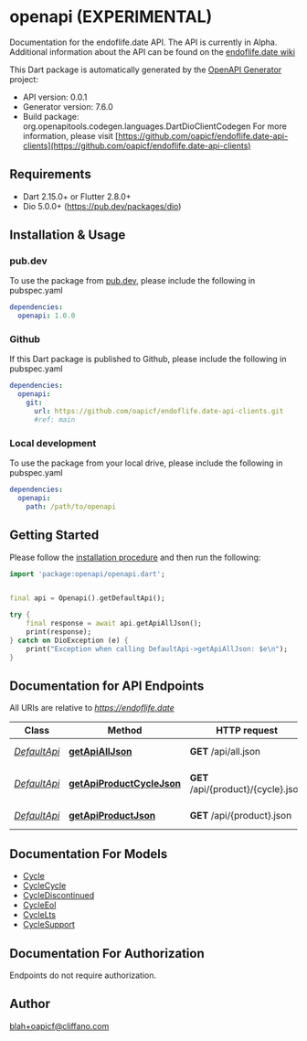 # openapi (EXPERIMENTAL)
Documentation for the endoflife.date API. The API is currently in Alpha. Additional information about the API can be found on the [endoflife.date wiki](https://github.com/endoflife-date/endoflife.date/wiki)

This Dart package is automatically generated by the [OpenAPI Generator](https://openapi-generator.tech) project:

- API version: 0.0.1
- Generator version: 7.6.0
- Build package: org.openapitools.codegen.languages.DartDioClientCodegen
For more information, please visit [https://github.com/oapicf/endoflife.date-api-clients](https://github.com/oapicf/endoflife.date-api-clients)

## Requirements

* Dart 2.15.0+ or Flutter 2.8.0+
* Dio 5.0.0+ (https://pub.dev/packages/dio)

## Installation & Usage

### pub.dev
To use the package from [pub.dev](https://pub.dev), please include the following in pubspec.yaml
```yaml
dependencies:
  openapi: 1.0.0
```

### Github
If this Dart package is published to Github, please include the following in pubspec.yaml
```yaml
dependencies:
  openapi:
    git:
      url: https://github.com/oapicf/endoflife.date-api-clients.git
      #ref: main
```

### Local development
To use the package from your local drive, please include the following in pubspec.yaml
```yaml
dependencies:
  openapi:
    path: /path/to/openapi
```

## Getting Started

Please follow the [installation procedure](#installation--usage) and then run the following:

```dart
import 'package:openapi/openapi.dart';


final api = Openapi().getDefaultApi();

try {
    final response = await api.getApiAllJson();
    print(response);
} catch on DioException (e) {
    print("Exception when calling DefaultApi->getApiAllJson: $e\n");
}

```

## Documentation for API Endpoints

All URIs are relative to *https://endoflife.date*

Class | Method | HTTP request | Description
------------ | ------------- | ------------- | -------------
[*DefaultApi*](doc/DefaultApi.md) | [**getApiAllJson**](doc/DefaultApi.md#getapialljson) | **GET** /api/all.json | All Products
[*DefaultApi*](doc/DefaultApi.md) | [**getApiProductCycleJson**](doc/DefaultApi.md#getapiproductcyclejson) | **GET** /api/{product}/{cycle}.json | Single cycle details
[*DefaultApi*](doc/DefaultApi.md) | [**getApiProductJson**](doc/DefaultApi.md#getapiproductjson) | **GET** /api/{product}.json | Get All Details


## Documentation For Models

 - [Cycle](doc/Cycle.md)
 - [CycleCycle](doc/CycleCycle.md)
 - [CycleDiscontinued](doc/CycleDiscontinued.md)
 - [CycleEol](doc/CycleEol.md)
 - [CycleLts](doc/CycleLts.md)
 - [CycleSupport](doc/CycleSupport.md)


## Documentation For Authorization

Endpoints do not require authorization.


## Author

blah+oapicf@cliffano.com

